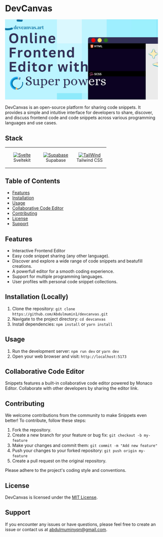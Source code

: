 # DevCanvas

![Snippets Logo](/static/devcanvas.png)

DevCanvas is an open-source platform for sharing code snippets. It provides a simple and intuitive interface for developers to share, discover, and discuss frontend code and code snippets across various programming languages and use cases.

## Stack

<table>

<tbody>

<tr>

<td align="Center" width="30%">

<a href="https://kit.svelte.dev" target="_blank" rel="noreferrer"><img src="https://raw.githubusercontent.com/danielcranney/readme-generator/main/public/icons/skills/svelte-colored.svg" width="36" height="36" alt="Svelte" /></a>
<br>Sveltekit

</td>

<td align="Center" width="30%">

<a href="https://supabase.com/" target="_blank" rel="noreferrer"><img src="https://cf.appdrag.com/dashboard-openvm-clo-b2d42c/uploads/supabase-TAiY.png" width="36" height="36" alt="Supabase" /></a>
<br>Supabase

</td>
<td align="Center" width="30%">

<a href="https://tailwindcss.com/" target="_blank" rel="noreferrer"><img src="https://img.icons8.com/color/144/000000/tailwindcss.png" width="36" height="36" alt="TailWind" /></a>
<br>Tailwind CSS

</td>
</tr>

</tbody>

</table>

## Table of Contents

- [Features](#features)
- [Installation](#installation-locally)
- [Usage](#usage)
- [Collaborative Code Editor](#collaborative-code-editor)
- [Contributing](#contributing)
- [License](#license)
- [Support](#support)

## Features

- Interactive Frontend Editor
- Easy code snippet sharing (any other language).
- Discover and explore a wide range of code snippets and beatufill creations.
- A powerfull editor for a smooth coding experience.
- Support for multiple programming languages.
- User profiles with personal code snippet collections.

## Installation (Locally)

1. Clone the repository: `git clone https://github.com/Abdulmumin1/devcanvas.git`
2. Navigate to the project directory: `cd devcanvas`
3. Install dependencies: `npm install` or `yarn install`

## Usage

1. Run the development server: `npm run dev` or `yarn dev`
2. Open your web browser and visit: `http://localhost:5173`

## Collaborative Code Editor

Snippets features a built-in collaborative code editor powered by Monaco Editor. Collaborate with other developers by sharing the editor link.

## Contributing

We welcome contributions from the community to make Snippets even better! To contribute, follow these steps:

1. Fork the repository.
2. Create a new branch for your feature or bug fix: `git checkout -b my-feature`
3. Make your changes and commit them: `git commit -m "Add new feature"`
4. Push your changes to your forked repository: `git push origin my-feature`
5. Create a pull request on the original repository.

Please adhere to the project's coding style and conventions.

## License

DevCanvas is licensed under the [MIT License](./LICENSE).

## Support

If you encounter any issues or have questions, please feel free to create an issue or contact us at [abdulmuminyqn@gmail.com](mailto:abdulmuminyqn@gmail.com).

